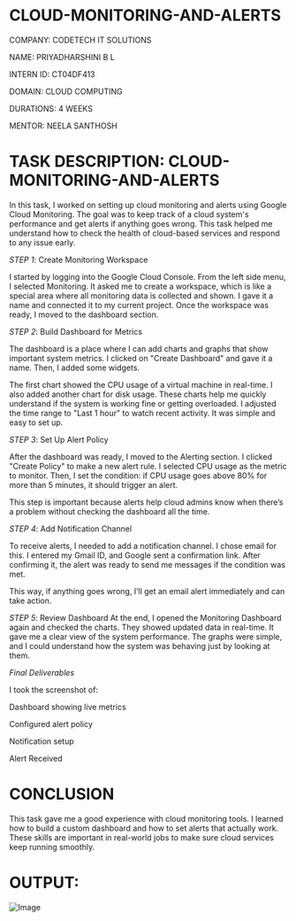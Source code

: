 # CLOUD-MONITORING-AND-ALERTS

COMPANY: CODETECH IT SOLUTIONS

NAME: PRIYADHARSHINI B L

INTERN ID: CT04DF413

DOMAIN: CLOUD COMPUTING

DURATIONS: 4 WEEKS

MENTOR: NEELA SANTHOSH

# TASK DESCRIPTION: CLOUD-MONITORING-AND-ALERTS

In this task, I worked on setting up cloud monitoring and alerts using Google Cloud Monitoring. The goal was to keep track of a cloud system's performance and get alerts if anything goes wrong. This task helped me understand how to check the health of cloud-based services and respond to any issue early.

*STEP 1*: Create Monitoring Workspace

I started by logging into the Google Cloud Console. From the left side menu, I selected Monitoring. It asked me to create a workspace, which is like a special area where all monitoring data is collected and shown. I gave it a name and connected it to my current project. Once the workspace was ready, I moved to the dashboard section.

*STEP 2*: Build Dashboard for Metrics

The dashboard is a place where I can add charts and graphs that show important system metrics. I clicked on "Create Dashboard" and gave it a name. Then, I added some widgets.

The first chart showed the CPU usage of a virtual machine in real-time. I also added another chart for disk usage. These charts help me quickly understand if the system is working fine or getting overloaded. I adjusted the time range to "Last 1 hour" to watch recent activity. It was simple and easy to set up.

*STEP 3*: Set Up Alert Policy

After the dashboard was ready, I moved to the Alerting section. I clicked "Create Policy" to make a new alert rule. I selected CPU usage as the metric to monitor. Then, I set the condition: if CPU usage goes above 80% for more than 5 minutes, it should trigger an alert.

This step is important because alerts help cloud admins know when there’s a problem without checking the dashboard all the time.

*STEP 4*: Add Notification Channel

To receive alerts, I needed to add a notification channel. I chose email for this. I entered my Gmail ID, and Google sent a confirmation link. After confirming it, the alert was ready to send me messages if the condition was met.

This way, if anything goes wrong, I’ll get an email alert immediately and can take action.


*STEP 5*: Review Dashboard
At the end, I opened the Monitoring Dashboard again and checked the charts. They showed updated data in real-time. It gave me a clear view of the system performance. The graphs were simple, and I could understand how the system was behaving just by looking at them.

*Final Deliverables*

I took the screenshot of:

Dashboard showing live metrics

Configured alert policy

Notification setup

Alert Received

# CONCLUSION

This task gave me a good experience with cloud monitoring tools. I learned how to build a custom dashboard and how to set alerts that actually work. These skills are important in real-world jobs to make sure cloud services keep running smoothly.

# OUTPUT:

![Image](https://github.com/user-attachments/assets/d5d3c666-d3f0-4410-8eff-1150a60005e7)



